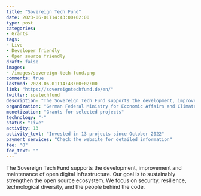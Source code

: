 ```yaml
---
title: "Sovereign Tech Fund"
date: 2023-06-01T14:43:00+02:00
type: post
categories:
- Grants
tags:
- Live
- Developer friendly
- Open source friendly
draft: false
images:
- /images/sovereign-tech-fund.png
comments: true
lastmod: 2023-06-01T14:43:00+02:00
link: "https://sovereigntechfund.de/en/"
twitter: sovtechfund
description: "The Sovereign Tech Fund supports the development, improvement and maintenance of open digital infrastructure. Our goal is to sustainably strengthen the open source ecosystem. We focus on security, resilience, technological diversity, and the people behind the code."
organization: "German Federal Ministry for Economic Affairs and Climate Action"
monetization: "Grants for selected projects"
technology: "-"
status: "Live"
activity: 13
activity_text: "Invested in 13 projects since October 2022"
payment_services: "Check the website for detailed information"
fee: "0"
fee_text: ""
---
```


The Sovereign Tech Fund supports the development, improvement and maintenance of open digital infrastructure. Our goal is to sustainably strengthen the open source ecosystem. We focus on security, resilience, technological diversity, and the people behind the code.
<!--more-->

